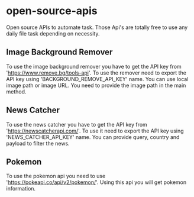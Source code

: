 # open-source-apis
Open source APIs to automate task. Those Api's are totally free to use any daily file task depending on necessity.

## Image Background Remover
To use the image background remover you have to get the API key from 'https://www.remove.bg/tools-api'. To use the remover 
need to export the API key using 'BACKGROUND_REMOVE_API_KEY' name. You can use local image path or image URL. You 
need to provide the image path in the main method.

## News Catcher
To use the news catcher you have to get the API key from 'https://newscatcherapi.com/'. To use it need to export the API key 
using 'NEWS_CATCHER_API_KEY' name. You can provide query, country and payload to filter the news.

## Pokemon
To use the pokemon api you need to use 'https://pokeapi.co/api/v2/pokemon/'. Using this api you will get pokemon information.
